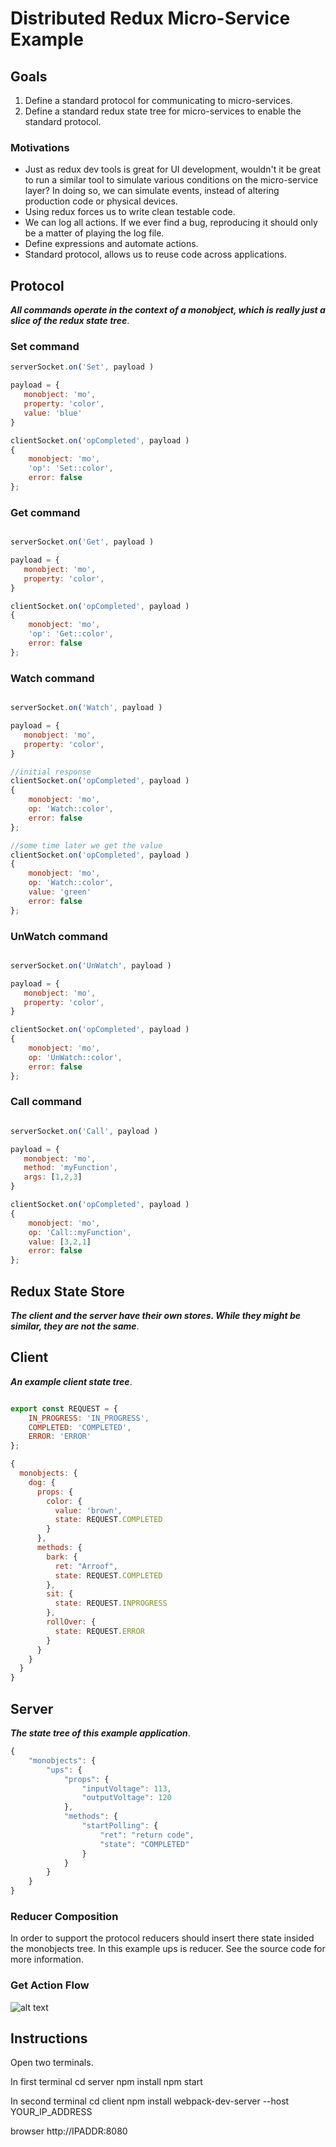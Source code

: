 # Distributed Redux Micro-Service Example

## Goals

1. Define a standard protocol for communicating to micro-services.
2. Define a standard redux state tree for micro-services to enable the standard protocol.

### Motivations
 * Just as redux dev tools is great for UI development, wouldn't it be great to run a similar tool to simulate various conditions on the micro-service layer? In doing so, we can simulate events, instead of altering production code or physical devices.
 * Using redux forces us to write clean testable code.
 * We can log all actions. If we ever find a bug, reproducing it should only be a matter of playing the log file.
 * Define expressions and automate actions.
 * Standard protocol, allows us to reuse code across applications.  

## Protocol
**_All commands operate in the context of a monobject, which is really just a slice of the redux state tree_**.

 ### Set command
```javascript
serverSocket.on('Set', payload )

payload = {
   monobject: 'mo',
   property: 'color',
   value: 'blue'
}

clientSocket.on('opCompleted', payload )
{
    monobject: 'mo',
    'op': 'Set::color',    
    error: false
};
```

### Get command
```javascript

serverSocket.on('Get', payload )

payload = {
   monobject: 'mo',
   property: 'color',   
}

clientSocket.on('opCompleted', payload )
{
    monobject: 'mo',
    'op': 'Get::color',    
    error: false
};
```

### Watch command
```javascript

serverSocket.on('Watch', payload )

payload = {
   monobject: 'mo',
   property: 'color',   
}

//initial response
clientSocket.on('opCompleted', payload )
{
    monobject: 'mo',
    op: 'Watch::color',    
    error: false
};

//some time later we get the value
clientSocket.on('opCompleted', payload )
{
    monobject: 'mo',
    op: 'Watch::color',
    value: 'green'    
    error: false
};
```

### UnWatch command
```javascript

serverSocket.on('UnWatch', payload )

payload = {
   monobject: 'mo',
   property: 'color',   
}

clientSocket.on('opCompleted', payload )
{
    monobject: 'mo',
    op: 'UnWatch::color',    
    error: false
};
```

### Call command
```javascript

serverSocket.on('Call', payload )

payload = {
   monobject: 'mo',
   method: 'myFunction',   
   args: [1,2,3]
}

clientSocket.on('opCompleted', payload )
{
    monobject: 'mo',
    op: 'Call::myFunction',
    value: [3,2,1]
    error: false
};
```

## Redux State Store
**_The client and the server have their own stores. While they might be similar, they are not the same_**.



## Client
**_An example client state tree_**.

```javascript

export const REQUEST = {
    IN_PROGRESS: 'IN_PROGRESS',
    COMPLETED: 'COMPLETED',
    ERROR: 'ERROR'
};

{
  monobjects: {
    dog: {
      props: {
        color: {
          value: 'brown',
          state: REQUEST.COMPLETED
        }
      },
      methods: {
        bark: {
          ret: "Arroof",
          state: REQUEST.COMPLETED
        },
        sit: {
          state: REQUEST.INPROGRESS
        },
        rollOver: {
          state: REQUEST.ERROR
        }
      }
    }
  }
}

```

## Server
**_The state tree of this example application_**.
```javascript
{
    "monobjects": {
        "ups": {
            "props": {
                "inputVoltage": 113,
                "outputVoltage": 120
            },
            "methods": {
                "startPolling": {
                    "ret": "return code",
                    "state": "COMPLETED"
                }
            }
        }
    }
}

```

### Reducer Composition
In order to support the protocol reducers should insert there state insided the monobjects tree. In this example ups is reducer. See the source code for more information.

### Get Action Flow
![alt text](getflow.png "Logo Title Text 1")



## Instructions

  Open two terminals.

  In first terminal
  cd server
  npm install
  npm start

  In second terminal
  cd client
  npm install
  webpack-dev-server --host YOUR_IP_ADDRESS

  browser http://IPADDR:8080
